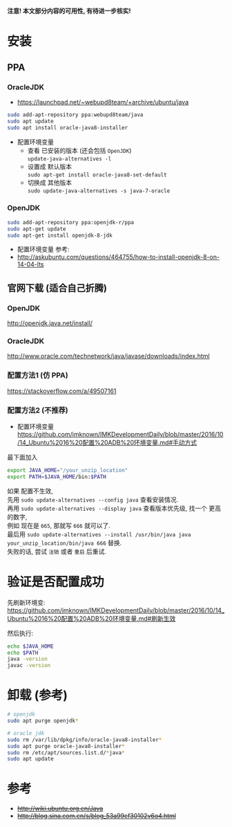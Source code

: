 **注意! 本文部分内容的可用性, 有待进一步核实!**

# 安装
## PPA
### OracleJDK
- https://launchpad.net/~webupd8team/+archive/ubuntu/java

``` bash
sudo add-apt-repository ppa:webupd8team/java
sudo apt update
sudo apt install oracle-java8-installer
```

- 配置环境变量
  - 查看 已安装的版本 (还会包括 `OpenJDK`)  
  `update-java-alternatives -l`
  - 设置成 默认版本  
  `sudo apt-get install oracle-java8-set-default`
  - 切换成 其他版本  
  `sudo update-java-alternatives -s java-7-oracle`

### OpenJDK
``` bash
sudo add-apt-repository ppa:openjdk-r/ppa
sudo apt-get update
sudo apt-get install openjdk-8-jdk
```

- 配置环境变量
参考: 
- http://askubuntu.com/questions/464755/how-to-install-openjdk-8-on-14-04-lts
  
## 官网下载 (适合自己折腾)
### OpenJDK
http://openjdk.java.net/install/

### OracleJDK
http://www.oracle.com/technetwork/java/javase/downloads/index.html  

### 配置方法1 (仿 PPA)
https://stackoverflow.com/a/49507161

### 配置方法2 (不推荐)
- 配置环境变量  
https://github.com/imknown/IMKDevelopmentDaily/blob/master/2016/10/14_Ubuntu%2016%20配置%20ADB%20环境变量.md#手动方式

最下面加入
``` bash
export JAVA_HOME="/your_unzip_location"
export PATH=$JAVA_HOME/bin:$PATH
```

如果 配置不生效,  
先用 `sudo update-alternatives --config java` 查看安装情况.  
再用 `sudo update-alternatives --display java` 查看版本优先级, 找一个 更高的数字,  
例如 现在是 `665`, 那就写 `666` 就可以了.  
最后用 `sudo update-alternatives --install /usr/bin/java java your_unzip_location/bin/java 666` 替换.  
失败的话, 尝试 `注销` 或者 `重启` 后重试.

# 验证是否配置成功
先刷新环境变:  
https://github.com/imknown/IMKDevelopmentDaily/blob/master/2016/10/14_Ubuntu%2016%20配置%20ADB%20环境变量.md#刷新生效

然后执行:
``` bash
echo $JAVA_HOME
echo $PATH
java -version
javac -version
```

# 卸载 (参考)
``` bash
# openjdk
sudo apt purge openjdk*

# oracle jdk
sudo rm /var/lib/dpkg/info/oracle-java8-installer*
sudo apt purge oracle-java8-installer*
sudo rm /etc/apt/sources.list.d/*java*
sudo apt update
```

# 参考
- ~~http://wiki.ubuntu.org.cn/Java~~  
- ~~http://blog.sina.com.cn/s/blog_53a99cf30102v6o4.html~~  

